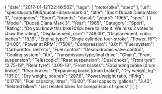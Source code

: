 {
    "date": "2017-01-12T22:46:50Z",
    "tags": [
        "motorbike",
        "spec"
    ],
    "url": "spec\/ducati\/1965\/ducati-diana-mark-3",
    "title": "Sport Ducati Diana Mark 3",
    "categories": "Sport",
    "brands": "ducati",
    "years": "1965",
    "spec": [
        {
            "Model": "Ducati Diana Mark 3",
            "Year": "1965",
            "Category": "Sport",
            "Rating": "Do you know this bike?Click here to rate it. We miss 2 votes to show the rating",
            "Displacement, ccm": "249.00",
            "Displacement, cubic inches": "15.19",
            "Engine type": "Single cylinder, four-stroke",
            "Power, HP": "24.00",
            "Power at RPM": "7500",
            "Compression": "8.0:1",
            "Fuel system": "Carburettor. Dell?rto",
            "Fuel control": "Desmodromic valve control",
            "Cooling system": "Air",
            "Transmission type,final drive": "Chain",
            "Front suspension": "Telescopic",
            "Rear suspension": "Dual choks",
            "Front tyre": "2.75-18",
            "Rear tyre": "3.00-18",
            "Front brakes": "Expanding brake (drum brake)",
            "Rear brakes": "Expanding brake (drum brake)",
            "Dry weight, kg": "135.0",
            "Dry weight, pounds": "297.6",
            "Power\/weight ratio, HP\/kg": "0.1778",
            "Fuel capacity, litres": "13.00",
            "Fuel capacity, gallons": "3.43",
            "Related bikes": "List related bikes for comparison of specs"
        }
    ]
}